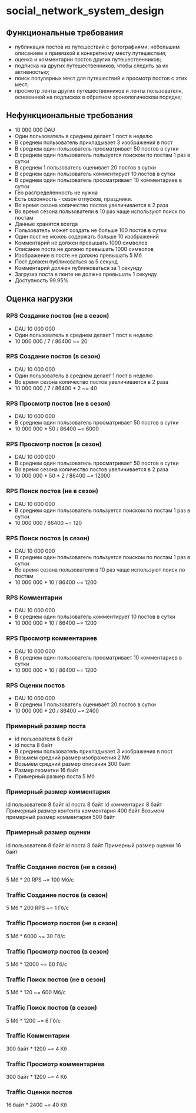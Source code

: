 # social_network_system_design
## Функциональные требования
- публикация постов из путешествий с фотографиями, небольшим описанием и привязкой к конкретному месту путешествия;
- оценка и комментарии постов других путешественников;
- подписка на других путешественников, чтобы следить за их активностью;
- поиск популярных мест для путешествий и просмотр постов с этих мест;
- просмотр ленты других путешественников и ленты пользователя, основанной на подписках в обратном хронологическом порядке;
## Нефункциональные требования
- 10 000 000 DAU
- Один пользователь в среднем делает 1 пост в неделю
- В среднем пользователь прикладывает 3 изображения в пост
- В среднем один пользователь просматривает 50 постов в сутки
- В среднем один пользователь пользуется поиском по постам 1 раз в сутки
- В среднем 1 пользователь оценивает 20 постов в сутки
- В среднем один пользователь комментирует 10 постов в сутки
- В среднем один пользователь просматривает 10 комментариев в сутки
- Гео распределенность не нужна
- Есть сезонность - сезон отпусков, праздники.
- Во время сезона количество постов увеличивается в 2 раза
- Во время сезона пользователи в 10 раз чаще используют поиск по постам
- Данные хранятся всегда
- Пользователь может создать не больше 100 постов в сутки
- Один пост не можеь содержать больше 10 изображений
- Комментарий не должен превышать 1000 символов
- Описание поста не должно превышать 1000 символов
- Изображение в посте не должно превышать 5 Мб
- Пост должен публиковаться за 5 секунд
- Комментарий должен публиковаться за 1 секунду
- Загрузка поста в ленте не должна превышать 1 секунду
- Доступность 99.95%
## Оценка нагрузки
### RPS Создание постов (не в сезон)
- DAU 10 000 000
- Один пользователь в среднем делает 1 пост в неделю
- 10 000 000 / 7 / 86400 ~= 20
### RPS Создание постов (в сезон)
- DAU 10 000 000
- Один пользователь в среднем делает 1 пост в неделю
- Во время сезона количество постов увеличивается в 2 раза
- 10 000 000 / 7 / 86400 * 2 ~= 40
### RPS Просмотр постов (не в сезон)
- DAU 10 000 000
- В среднем один пользователь просматривает 50 постов в сутки
- 10 000 000 * 50 / 86400 ~= 6000
### RPS Просмотр постов (в сезон)
- DAU 10 000 000
- В среднем один пользователь просматривает 50 постов в сутки
- Во время сезона количество постов увеличивается в 2 раза
- 10 000 000 * 50 * 2 / 86400 ~= 12000
### RPS Поиск постов (не в сезон)
- DAU 10 000 000
- В среднем один пользователь пользуется поиском по постам 1 раз в сутки
- 10 000 000 / 86400 ~= 120
### RPS Поиск постов (в сезон)
- DAU 10 000 000
- В среднем один пользователь пользуется поиском по постам 1 раз в сутки
- Во время сезона пользователи в 10 раз чаще используют поиск по постам
- 10 000 000 * 10 / 86400 ~= 1200
### RPS Комментарии 
- DAU 10 000 000
- В среднем один пользователь комментирует 10 постов в сутки
- 10 000 000 * 10 / 86400 ~= 1200
### RPS Просмотр комментариев
- DAU 10 000 000
- В среднем один пользователь просматривает 10 комментариев в сутки
- 10 000 000 * 10 / 86400 ~= 1200
### RPS Оценки постов
- DAU 10 000 000
- В среднем 1 пользователь оценивает 20 постов в сутки
- 10 000 000 * 20 / 86400 ~= 2400
### Примерный размер поста
- id пользователя 8 байт
- id поста 8 байт
- В среднем пользователь прикладывает 3 изображения в пост
- Возьмем средний размер изображения 2 Мб
- Возьмем средний размер описания 300 байт
- Размер геометки 16 байт
- Примерный размер поста 5 Мб
### Примерный размер комментария
id пользователя 8 байт
id поста 8 байт
id комментария 8 байт
Примерный размер контента комментария 400 байт
Возьмем примерный размер комментария 500 байт
### Примерный размер оценки
id пользователя 8 байт
id поста 8 байт
Примерный размер оценки 16 байт
### Traffic Создание постов (не в сезон)
5 Мб * 20 RPS ~= 100 Мб/c
### Traffic Создание постов (в сезон)
5 Мб * 200 RPS ~= 1 Гб/c
### Traffic Просмотр постов (не в сезон)
5 Мб * 6000 ~= 30 Гб/c
### Traffic Просмотр постов (в сезон)
5 Мб * 12000 ~= 60 Гб/c
### Traffic Поиск постов (не в сезон)
5 Мб * 120 ~= 600 Мб/c
### Traffic Поиск постов (в сезон)
5 Мб * 1200 ~= 6 Гб/c
### Traffic Комментарии 
300 байт * 1200 ~= 4 Кб
### Traffic Просмотр комментариев
300 байт * 1200 ~= 4 Кб
### Traffic Оценки постов
16 байт  * 2400 ~= 40 Кб
